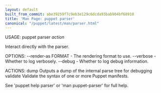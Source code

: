 ```yaml
---
layout: default
built_from_commit: abe39259f7c9eb3e129c6dcda93bab904bf68910
title: 'Man Page: puppet parser'
canonical: "/puppet/latest/man/parser.html"
---
```


<div class='mp'>
<p>USAGE: puppet parser <var>action</var></p>

<p>Interact directly with the parser.</p>

<p>OPTIONS:
  --render-as FORMAT             - The rendering format to use.
  --verbose                      - Whether to log verbosely.
  --debug                        - Whether to log debug information.</p>

<p>ACTIONS:
  dump        Outputs a dump of the internal parse tree for debugging
  validate    Validate the syntax of one or more Puppet manifests.</p>

<p>See 'puppet help parser' or 'man puppet-parser' for full help.</p>

</div>
